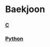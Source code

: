 # Baekjoon

### [C](https://github.com/sgu20191619/Baekjoon/tree/main/C) 

### [Python](https://github.com/sgu20191619/Baekjoon/tree/main/Python)
